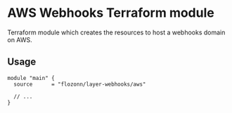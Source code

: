 # AWS Webhooks Terraform module

Terraform module which creates the resources to host a webhooks domain on AWS.

## Usage

```hcl
module "main" {
  source      = "flozonn/layer-webhooks/aws"
  
  // ...
}
```
